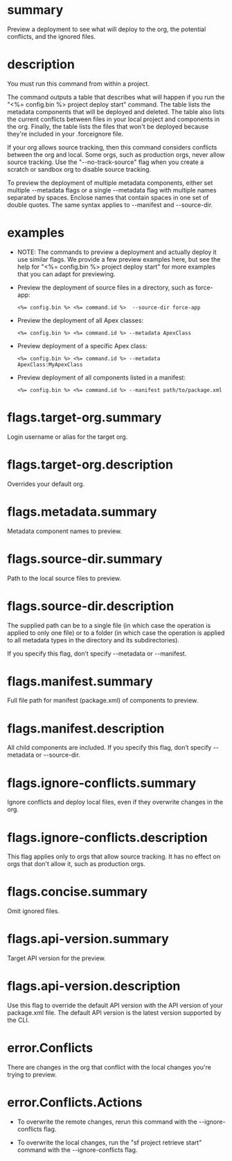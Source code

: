 # summary

Preview a deployment to see what will deploy to the org, the potential conflicts, and the ignored files.

# description

You must run this command from within a project.

The command outputs a table that describes what will happen if you run the "<%= config.bin %> project deploy start" command. The table lists the metadata components that will be deployed and deleted. The table also lists the current conflicts between files in your local project and components in the org. Finally, the table lists the files that won't be deployed because they're included in your .forceignore file.

If your org allows source tracking, then this command considers conflicts between the org and local. Some orgs, such as production orgs, never allow source tracking. Use the "--no-track-source" flag when you create a scratch or sandbox org to disable source tracking.

To preview the deployment of multiple metadata components, either set multiple --metadata <name> flags or a single --metadata flag with multiple names separated by spaces. Enclose names that contain spaces in one set of double quotes. The same syntax applies to --manifest and --source-dir.

# examples

- NOTE: The commands to preview a deployment and actually deploy it use similar flags. We provide a few preview examples here, but see the help for "<%= config.bin %> project deploy start" for more examples that you can adapt for previewing.

- Preview the deployment of source files in a directory, such as force-app:

      <%= config.bin %> <%= command.id %>  --source-dir force-app

- Preview the deployment of all Apex classes:

      <%= config.bin %> <%= command.id %> --metadata ApexClass

- Preview deployment of a specific Apex class:

      <%= config.bin %> <%= command.id %> --metadata ApexClass:MyApexClass

- Preview deployment of all components listed in a manifest:

      <%= config.bin %> <%= command.id %> --manifest path/to/package.xml

# flags.target-org.summary

Login username or alias for the target org.

# flags.target-org.description

Overrides your default org.

# flags.metadata.summary

Metadata component names to preview.

# flags.source-dir.summary

Path to the local source files to preview.

# flags.source-dir.description

The supplied path can be to a single file (in which case the operation is applied to only one file) or to a folder (in which case the operation is applied to all metadata types in the directory and its subdirectories).

If you specify this flag, don’t specify --metadata or --manifest.

# flags.manifest.summary

Full file path for manifest (package.xml) of components to preview.

# flags.manifest.description

All child components are included. If you specify this flag, don’t specify --metadata or --source-dir.

# flags.ignore-conflicts.summary

Ignore conflicts and deploy local files, even if they overwrite changes in the org.

# flags.ignore-conflicts.description

This flag applies only to orgs that allow source tracking. It has no effect on orgs that don't allow it, such as production orgs.

# flags.concise.summary

Omit ignored files.

# flags.api-version.summary

Target API version for the preview.

# flags.api-version.description

Use this flag to override the default API version with the API version of your package.xml file. The default API version is the latest version supported by the CLI.

# error.Conflicts

There are changes in the org that conflict with the local changes you're trying to preview.

# error.Conflicts.Actions

- To overwrite the remote changes, rerun this command with the --ignore-conflicts flag.

- To overwrite the local changes, run the "sf project retrieve start" command with the --ignore-conflicts flag.
